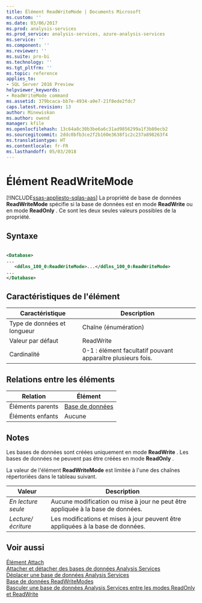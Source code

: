 ```yaml
---
title: Élément ReadWriteMode | Documents Microsoft
ms.custom: ''
ms.date: 03/06/2017
ms.prod: analysis-services
ms.prod_service: analysis-services, azure-analysis-services
ms.service: ''
ms.component: ''
ms.reviewer: ''
ms.suite: pro-bi
ms.technology: ''
ms.tgt_pltfrm: ''
ms.topic: reference
applies_to:
- SQL Server 2016 Preview
helpviewer_keywords:
- ReadWriteMode command
ms.assetid: 379bcaca-bb7e-4934-a9e7-21f8ede2fdc7
caps.latest.revision: 13
author: Minewiskan
ms.author: owend
manager: kfile
ms.openlocfilehash: 13c64a8c30b3be6a6c31ad9856299a1f3b80ecb2
ms.sourcegitcommit: 2ddc0bfb3ce2f2b160e3638f1c2c237a898263f4
ms.translationtype: HT
ms.contentlocale: fr-FR
ms.lasthandoff: 05/03/2018
---
```

# <a name="readwritemode-element"></a>Élément ReadWriteMode
[!INCLUDE[ssas-appliesto-sqlas-aas](../../../includes/ssas-appliesto-sqlas-aas.md)]
  La propriété de base de données **ReadWriteMode** spécifie si la base de données est en mode **ReadWrite** ou en mode **ReadOnly** . Ce sont les deux seules valeurs possibles de la propriété.  
  
## <a name="syntax"></a>Syntaxe  
  
```xml  
  
<Database>  
...  
   <ddlns_100_0:ReadWriteMode>...</ddlns_100_0:ReadWriteMode>  
...  
</Database>  
```  
  
## <a name="element-characteristics"></a>Caractéristiques de l'élément  
  
|Caractéristique|Description|  
|--------------------|-----------------|  
|Type de données et longueur|Chaîne (énumération)|  
|Valeur par défaut|ReadWrite|  
|Cardinalité|0-1 : élément facultatif pouvant apparaître plusieurs fois.|  
  
## <a name="element-relationships"></a>Relations entre les éléments  
  
|Relation|Élément|  
|------------------|-------------|  
|Éléments parents|[Base de données](../../../analysis-services/xmla/xml-elements-properties/database-element-xmla.md)|  
|Éléments enfants|Aucune|  
  
## <a name="remarks"></a>Notes  
 Les bases de données sont créées uniquement en mode **ReadWrite** . Les bases de données ne peuvent pas être créées en mode **ReadOnly** .  
  
 La valeur de l'élément **ReadWriteMode** est limitée à l'une des chaînes répertoriées dans le tableau suivant.  
  
|Valeur| Description|  
|-----------|-----------------|  
|*En lecture seule*|Aucune modification ou mise à jour ne peut être appliquée à la base de données.|  
|*Lecture/écriture*|Les modifications et mises à jour peuvent être appliquées à la base de données.|  
  
## <a name="see-also"></a>Voir aussi  
 [Élément Attach](../../../analysis-services/xmla/xml-elements-commands/attach-element.md)   
 [Attacher et détacher des bases de données Analysis Services](../../../analysis-services/multidimensional-models/attach-and-detach-analysis-services-databases.md)   
 [Déplacer une base de données Analysis Services](../../../analysis-services/multidimensional-models/move-an-analysis-services-database.md)   
 [Base de données ReadWriteModes](../../../analysis-services/multidimensional-models/database-readwritemodes.md)   
 [Basculer une base de données Analysis Services entre les modes ReadOnly et ReadWrite](../../../analysis-services/multidimensional-models/switch-an-analysis-services-database-between-readonly-and-readwrite-modes.md)  
  
  
